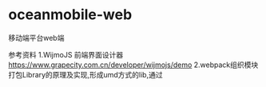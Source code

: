 # oceanmobile-web
移动端平台web端

参考资料
1.WijmoJS 前端界面设计器  https://www.grapecity.com.cn/developer/wijmojs/demo
2.webpack组织模块打包Library的原理及实现,形成umd方式的lib,通过<script src>引入使用即可
3.vue2中的mixins功能使用，vue-mixins使用注意事项和高级用法
4.setTimeout在vue中的正确使用，vue加载中loading提示信息
5.vue axios全攻略
6.vue.nextTick()方法的使用详解（简单明了） 
7.idea 添加 VUE 的语法支持和开发
8.webpack不同devtools打包对比,VUEJS文件扩展名esm.js和common.js是什么意思
9.webpack的使用（5） ---- 热加载自动刷新
10.vue-cli 配置webpack去除console输出日志
11.vue-cli脚手架中webpack配置基础文件详解 http://www.cnblogs.com/zhangruiqi/p/9062005.html

待解决问题
1.APP编辑器样式调整问题  --优先级高
2.邮箱工具缓存问题，新增数据和缓存中不一致
3.图片管理文件保存方式接口扩展
4.编辑器界面切换tab缓存保留问题
5.表结构名称规范问题   --解决
6.后台工程java类名规范问题    --解决
7.菜单栏滚动条消失不见问题
8.支付宝菜单功能去除  -- 已解决
9.支持ldap 方式存储用户数据，方便与第三方集成
10.国际化支持测试,添加中英文切换 --解决
11.添加决策管理功能业务菜单  --解决
12.启动报错有待解决 --
13.添加编辑器相关业务菜单项 --解决
14.添加中间件性能监控菜单项 --解决
15.添加消息中心菜单项 --解决
16.添加流程管理菜单项 --解决
17.element 全局引入以及iview 使用局部加载方式，解决两者全局引入互相冲突问题，包大小问题 
-- 解决
18.element 以及iview 兼容国家化支持 --解决
19.开发应用管理界面
20.技术架构方案介绍

21.响应式布局方案验证  --采用postcss-px2rem和amfe-flexible解决
   1.手淘flexible.js适配
   2.基于vue-cli配置手淘的lib-flexible + rem，实现移动端自适应
   3.使用Flexible实现手淘H5页面的终端适配rem自适应布局-移动端自适应必备
   
   px为rem 的配置方法
   5.vue-cli2、vue-cli3的postcss-pxtorem插件 px转换rem
   6.【前端库】淘宝适配 rem适配 lib-flexible.js 个人总结
   7.手机淘宝——flexible.js 移动端自适应方案 
   8.如何在Vue项目中使用vw实现移动端适配(转) https://www.jianshu.com/p/1f1b23f8348f
   9.vue-cli脚手架中使用flexible淘宝适配方案 -- 重要
   10.vue中使用px2remLoader，只转换了vue文件中的px，如何使外部css文件中px也转换成rem
   11.vue-cli脚手架中使用flexible淘宝适配方案 --参看这个设置vue中css->rem转换
   
   mintui插件自带移动端适配，排除转换为rem方式
   1.Vuejs 配合 mint-ui 开发移动端web
   2.详解vue移动端项目的适配(以mint-ui为例)
   3.vue中使用第三方UI库的移动端rem适配方案
   4.Vue CLI 3 自适应解决方案 postcss-px2rem和amfe-flexible
   
   5.vue-cli3.0使用及配置（部分） https://blog.csdn.net/qq_36407748/article/details/80739787
   6.vue-cli2、vue-cli3的postcss-pxtorem插件 px转换rem
   
   项目中使用
    6.在项目中使用postcss-plugin-px2rem  --项目中使用
    4.vue-cli3.0 使用postcss-plugin-px2rem（推荐）和 postcss-pxtorem（postcss-px2rem）自动转换
    
    41.个人中心页面 https://www.jianshu.com/p/e0f55ef33294 --有价值参考
    Vue-router-3.0.1 使用router.addRoutes()设置动态路由，页面刷新后无效 https://forum.vuejs.org/t/vue-router-3-0-1-router-addroutes/33181  --有价值参考
    https://forum.vuejs.org/ --vue论坛
22.布局样式调整 -- 简单调整了下，还需优化
23.优化控件组装核心控件
24.mockjs使用 --未解决

26.封装控件？？？
25.把手机编辑页面保存下来？？？？
27.可以设备配套样式
28.组件通信方式抽象


